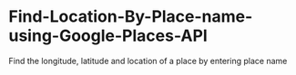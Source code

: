 # Find-Location-By-Place-name-using-Google-Places-API
Find the longitude, latitude and location of a place by entering place name
